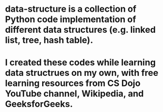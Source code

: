 # data-structure is a collection of Python code implementation of different data structures (e.g. linked list, tree, hash table).
# I created these codes while learning data structrues on my own, with free learning resources from CS Dojo YouTube channel, Wikipedia, and GeeksforGeeks.
